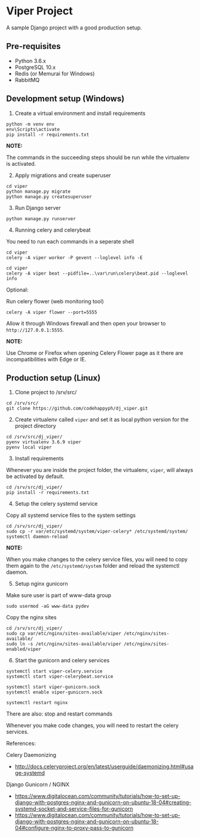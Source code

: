 Viper Project
=============

A sample Django project with a good production setup.


## Pre-requisites

- Python 3.6.x
- PostgreSQL 10.x
- Redis (or Memurai for Windows)
- RabbitMQ


## Development setup (Windows)

1) Create a virtual environment and install requirements

```
python -m venv env
env\Scripts\activate
pip install -r requirements.txt
```

**NOTE:**

The commands in the succeeding steps should be run while the virtualenv is
activated.


2) Apply migrations and create superuser

```
cd viper
python manage.py migrate
python manage.py createsuperuser
```

3) Run Django server

```
python manage.py runserver
```

4) Running celery and celerybeat

You need to run each commands in a seperate shell

```
cd viper
celery -A viper worker -P gevent --loglevel info -E
```

```
cd viper
celery -A viper beat --pidfile=..\var\run\celery\beat.pid --loglevel info
```

Optional:

Run celery flower (web monitoring tool)


```
celery -A viper flower --port=5555
```

Allow it through Windows firewall and then open your browser to
`http://127.0.0.1:5555`.


**NOTE:**

Use Chrome or Firefox when opening Celery Flower page as it there are
incompatibilities with Edge or IE.


## Production setup (Linux)

1) Clone project to /srv/src/

```
cd /srv/src/
git clone https://github.com/codehappyph/dj_viper.git
```


2) Create virtualenv called `viper` and set it as local python version
  for the project directory

```
cd /srv/src/dj_viper/
pyenv virtualenv 3.6.9 viper
pyenv local viper
```


3) Install requirements

Whenever you are inside the project folder, the virtualenv, `viper`, will
always be activated by default.

```
cd /srv/src/dj_viper/
pip install -r requirements.txt
```

4) Setup the celery systemd service

Copy all systemd service files to the system settings

```
cd /srv/src/dj_viper/
sudo cp -r var/etc/systemd/system/viper-celery* /etc/systemd/system/
systemctl daemon-reload
```

**NOTE:**

When you make changes to the celery service files, you will need to copy
them again to the `/etc/systemd/system` folder and reload the systemctl
daemon.


5) Setup nginx gunicorn

Make sure user is part of www-data group

```
sudo usermod -aG www-data pydev
```

Copy the nginx sites

```
cd /srv/src/dj_viper/
sudo cp var/etc/nginx/sites-available/viper /etc/nginx/sites-available/
sudo ln -s /etc/nginx/sites-available/viper /etc/nginx/sites-enabled/viper
```


6) Start the gunicorn and celery services

```
systemctl start viper-celery.service
systemctl start viper-celerybeat.service

systemctl start viper-gunicorn.sock
systemctl enable viper-gunicorn.sock

systemctl restart nginx
```

There are also: stop and restart commands

Whenever you make code changes, you will need to restart the celery services.

References:

Celery Daemonizing

- http://docs.celeryproject.org/en/latest/userguide/daemonizing.html#usage-systemd

Django Gunicorn / NGINX

- https://www.digitalocean.com/community/tutorials/how-to-set-up-django-with-postgres-nginx-and-gunicorn-on-ubuntu-18-04#creating-systemd-socket-and-service-files-for-gunicorn
- https://www.digitalocean.com/community/tutorials/how-to-set-up-django-with-postgres-nginx-and-gunicorn-on-ubuntu-18-04#configure-nginx-to-proxy-pass-to-gunicorn
